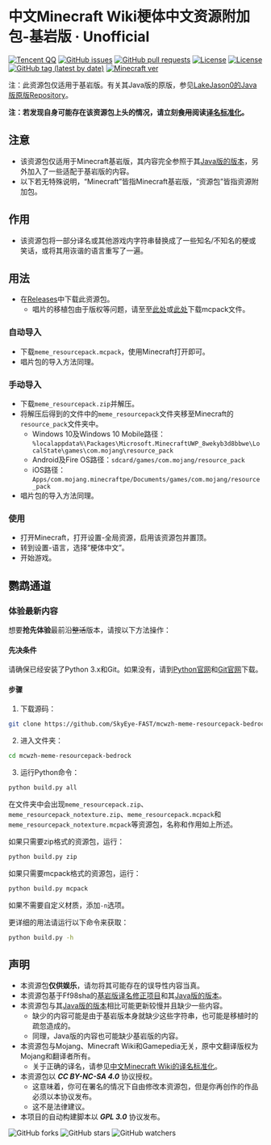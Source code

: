 # 中文Minecraft Wiki梗体中文资源附加包-基岩版 · Unofficial

[![Tencent QQ](https://img.shields.io/static/v1?label=QQ&message=657876815&color=eb1923&style=flat-square&logo=tencent%20qq)](https://jq.qq.com/?_wv=1027&k=5tqdTeR)    [![GitHub issues](https://img.shields.io/github/issues/SkyEye-FAST/mcwzh-meme-resourcepack-bedrock?logo=github&style=flat-square)](https://github.com/SkyEye-FAST/mcwzh-meme-resourcepack-bedrock/issues)    [![GitHub pull requests](https://img.shields.io/github/issues-pr/SkyEye-FAST/mcwzh-meme-resourcepack-bedrock?logo=github&style=flat-square)](https://github.com/SkyEye-FAST/mcwzh-meme-resourcepack-bedrock/pulls)    [![License](https://img.shields.io/static/v1?label=License&message=CC%20BY-NC-SA%204.0&color=db2331&style=flat-square&logo=creative%20commons)](https://creativecommons.org/licenses/by-nc-sa/4.0/)    [![License](https://img.shields.io/static/v1?label=License+for+script&message=GPL+v3.0&color=db2331&style=flat-square&logo=gpl)](https://www.gnu.org/licenses/)    [![GitHub tag (latest by date)](https://img.shields.io/github/v/tag/SkyEye-FAST/mcwzh-meme-resourcepack-bedrock?label=latest%20version&style=flat-square)](https://github.com/SkyEye-FAST/mcwzh-meme-resourcepack-bedrock/releases)    [![Minecraft ver](https://img.shields.io/static/v1?label=Minecraft%20version&message=1.13.0及以上&color=db2331&style=flat-square&logo=)](https://minecraft.net)

注：此资源包仅适用于基岩版。有关其Java版的原版，参见[LakeJason0的Java版原版Repository](https://github.com/lakejason0/mcwzh-meme-resourcepack)。

**注：若发现自身可能存在该资源包上头的情况，请立刻~~食用~~阅读[译名标准化](https://minecraft-zh.gamepedia.com/Minecraft_Wiki:译名标准化)。**

## 注意
- 该资源包仅适用于Minecraft基岩版，其内容完全参照于其[Java版的版本](https://github.com/lakejason0/mcwzh-meme-resourcepack)，另外加入了一些适配于基岩版的内容。
- 以下若无特殊说明，“Minecraft”皆指Minecraft基岩版，“资源包”皆指资源附加包。
## 作用
- 该资源包将一部分译名或其他游戏内字符串替换成了一些知名/不知名的梗或笑话，或将其用诙谐的语言重写了一遍。
## 用法
- 在[Releases](https://github.com/SkyEye-FAST/mcwzh-meme-resourcepack-bedrock/releases)中下载此资源包。
  - 唱片的移植包由于版权等问题，请至至[此处](https://files.lakejason0.ml/images/0/02/Meme_resourcepack_records.mcpack)或[此处](https://dianliang-oss-1301161188.cos.ap-shanghai.myqcloud.com/zh-meme-respack/Meme_resourcepack_records.mcpack)下载mcpack文件。
### 自动导入
- 下载`meme_resourcepack.mcpack`，使用Minecraft打开即可。
- 唱片包的导入方法同理。
### 手动导入
- 下载`meme_resourcepack.zip`并解压。
- 将解压后得到的文件中的`meme_resourcepack`文件夹移至Minecraft的`resource_pack`文件夹中。
  - Windows 10及Windows 10 Mobile路径：`%localappdata%\Packages\Microsoft.MinecraftUWP_8wekyb3d8bbwe\LocalState\games\com.mojang\resource_pack`
  - Android及Fire OS路径：`sdcard/games/com.mojang/resource_pack`
  - iOS路径：`Apps/com.mojang.minecraftpe/Documents/games/com.mojang/resource_pack`
- 唱片包的导入方法同理。
### 使用
- 打开Minecraft，打开设置-全局资源，启用该资源包并置顶。
- 转到设置-语言，选择“梗体中文”。
- 开始游戏。
## 鹦鹉通道
### 体验最新内容
想要**抢先体验**最前沿~~整活~~版本，请按以下方法操作：
#### 先决条件
请确保已经安装了Python 3.x和Git。如果没有，请到[Python官网](https://www.python.org)和[Git官网](https://www.git-scm.com)下载。
#### 步骤
1. 下载源码：
``` bash
git clone https://github.com/SkyEye-FAST/mcwzh-meme-resourcepack-bedrock.git
```
2. 进入文件夹：
``` bash
cd mcwzh-meme-resourcepack-bedrock
```
3. 运行Python命令：
``` bash
python build.py all
```
在文件夹中会出现`meme_resourcepack.zip`、`meme_resourcepack_notexture.zip`、`meme_resourcepack.mcpack`和`meme_resourcepack_notexture.mcpack`等资源包，名称和作用如上所述。

如果只需要zip格式的资源包，运行：
``` bash
python build.py zip
```
如果只需要mcpack格式的资源包，运行：
``` bash
python build.py mcpack
```
如果不需要自定义材质，添加`-n`选项。

更详细的用法请运行以下命令来获取：
``` bash
python build.py -h
```
## 声明
- 本资源包**仅供娱乐**，请勿将其可能存在的误导性内容当真。
- 本资源包基于Ff98sha的[基岩版译名修正项目](https://github.com/ff98sha/mclangcn)和其[Java版的版本](https://github.com/lakejason0/mcwzh-meme-resourcepack)。
- 本资源包与其[Java版的版本](https://github.com/lakejason0/mcwzh-meme-resourcepack)相比可能更新较慢并且缺少一些内容。
  - 缺少的内容可能是由于基岩版本身就缺少这些字符串，也可能是移植时的疏忽造成的。
  - 同理，Java版的内容也可能缺少基岩版的内容。
- 本资源包与Mojang、Minecraft Wiki和Gamepedia无关，原中文翻译版权为Mojang和翻译者所有。
  - 关于正确的译名，请参见[中文Minecraft Wiki的译名标准化](https://minecraft-zh.gamepedia.com/Minecraft_Wiki:译名标准化)。
- 本资源包以 ***CC BY-NC-SA 4.0*** 协议授权。
  - 这意味着，你可在署名的情况下自由修改本资源包，但是你再创作的作品必须以本协议发布。
  - 这不是法律建议。
- 本项目的自动构建脚本以 ***GPL 3.0*** 协议发布。

![GitHub forks](https://img.shields.io/github/forks/SkyEye-FAST/mcwzh-meme-resourcepack-bedrock?style=social)    ![GitHub stars](https://img.shields.io/github/stars/SkyEye-FAST/mcwzh-meme-resourcepack-bedrock?style=social)    ![GitHub watchers](https://img.shields.io/github/watchers/SkyEye-FAST/mcwzh-meme-resourcepack-bedrock?style=social)
